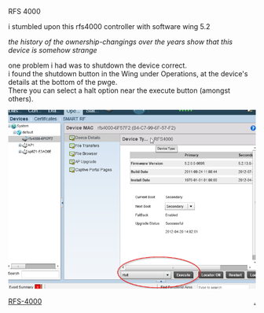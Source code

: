 RFS 4000

i stumbled upon this rfs4000 controller with software wing 5.2   

*the history of the ownership-changings over the years show that this device is somehow strange*

one problem i had was to shutdown the device correct.   
i found the shutdown button in the Wing under Operations, at the device's details at the bottom of the pwge.  
There you can select a halt option near the execute button (amongst others).

![look](show.png)

[RFS-4000](https://bobobo-git.github.io/RFS-4000/) <a style="float:right;" href="https://github.com/bobobo-git/RFS-4000/">.</a>
